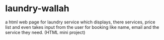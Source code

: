 # laundry-wallah
a html web page for laundry service which displays, there services, price list and even takes input from the user for booking like name, email and the service they need. (HTML mini project)
